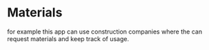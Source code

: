 # Materials
for example this app can use construction companies where the can request materials and keep track of usage.
